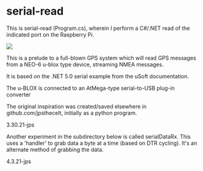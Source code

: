# serial-read
This is serial-read (Program.cs), wherein I perform a C#/.NET read of the indicated
port on the Raspberry Pi.

![](doc/csGPSdevReadOnPi.gif)

This is a prelude to a full-blown GPS system which will read GPS messages 
from a NEO-6 u-blox type device, streaming NMEA messages.

It is based on the .NET 5.0 serial example from the uSoft documentation.

The u-BLOX is connected to an AtMega-type serial-to-USB plug-in converter

The original inspiration was created/saved elsewhere in 
github.com/jpsthecelt, initially as a python program.

3.30.21-jps

Another experiment in the subdirectory below is called serialDataRx. This uses a 'handler' to grab data a byte at a time (based on DTR cycling). It's an 
alternate method of grabbing the data.

4.3.21-jps
